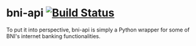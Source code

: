 # bni-api [![Build Status](https://travis-ci.org/p4kl0nc4t/bni-api.svg?branch=master)](https://travis-ci.org/p4kl0nc4t/bni-api)
To put it into perspective, bni-api is simply a Python wrapper for some of BNI's internet banking functionalities. 
